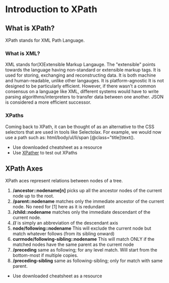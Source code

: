 # Introduction to XPath

## What is XPath?
XPath stands for XML Path Language. 
<br>
### What is XML?
XML stands for(X)Extensible Markup Langauge. The "extensible" points towards the language having non-standard or extensible markup tags. 
It is used for storing, exchanging and reconstructing data. It is both machine and human-readable, unlike other langauges. It is platform-agnostic 
It is not designed to be particularly efficient. However, if there wasn't a common consensus on a language like XML, different systems would have to write parsing algorithms/interpreters to transfer data between one another. JSON is considered a more efficient successor. 
<br>
### XPaths
  Coming back to XPath, it can be thought of as an alternative to the CSS selectors that are used in tools like Selectolax. For example, we would now use a path such as: html/body/ul/li/span \[@class="title\]\text().
- Use downloaded cheatsheet as a resource
- Use [XPather](http://xpather.com/) to test out XPaths

## XPath Axes
XPath aces represent relations between nodes of a tree. 
1. <b>/ancestor::nodename[n]</b> picks up all the ancestor nodes of the current node up to the root.  
2. <b>/parent::nodename</b> matches only the immediate ancestor of the current node. No need for [1] here as it is redundant
3. <b>/child::nodename</b> matches only the immediate descendant of the current node.
4. <b>//</b> is simply an abbreviation of the descendant axis
5. <b>node/following::nodename</b> This will exclude the current node but match whatever follows (from its sibling onward)
6. <b>currnode/following-sibling::nodename</b> This will match ONLY if the matched nodes have the same parent as the current node
7. <b>/preceding</b> same as following; for any level match. Will start from the bottom-most if multiple copies. 
8. <b>/preceding-sibling</b> same as following-sibling; only for match with same parent.

- Use downloaded cheatsheet as a resource
